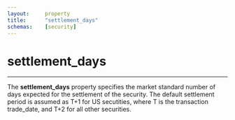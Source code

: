 ```yaml
---
layout:     property
title:      "settlement_days"
schemas:    [security]
---
```


# settlement_days

---

The **settlement_days** property specifies the market standard number of days expected for the settlement of the security. The default settlement period is assumed as T+1 for US secutities, where T is the transaction trade_date, and T+2 for all other securities.